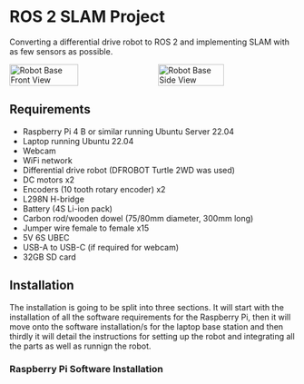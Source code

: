 # ROS 2 SLAM Project
Converting a differential drive robot to ROS 2 and implementing SLAM with as few sensors as possible.

<div style="display: flex; justify-content: space-between;">
  <img src="https://github.com/user-attachments/assets/26666ae7-dfb7-417f-a60e-602a96935341" alt="Robot Base Front View" style="width: 49%;">
  <img src="https://github.com/user-attachments/assets/ffbd1a9c-8ed7-4ff4-92c9-08b66369995b" alt="Robot Base Side View" style="width: 48%;">
</div>


## Requirements
- Raspberry Pi 4 B or similar running Ubuntu Server 22.04
- Laptop running Ubuntu 22.04
- Webcam
- WiFi network
- Differential drive robot (DFROBOT Turtle 2WD was used)
- DC motors x2
- Encoders (10 tooth rotary encoder) x2
- L298N H-bridge
- Battery (4S Li-ion pack)
- Carbon rod/wooden dowel (75/80mm diameter, 300mm long)
- Jumper wire female to female x15
- 5V 6S UBEC
- USB-A to USB-C (if required for webcam)
- 32GB SD card

## Installation
The installation is going to be split into three sections. It will start with the installation of all the software requirements for the Raspberry Pi, then it will move onto the software installation/s for the laptop base station and then thirdly it will detail the instructions for setting up the robot and integrating all the parts as well as runnign the robot.

### Raspberry Pi Software Installation
